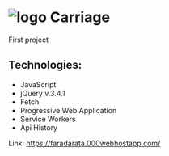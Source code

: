 <?xml version="1.0" encoding="UTF-8"?>
<h1><img src="https://faradarata.000webhostapp.com/img/icons/favicon.png" alt="logo"> Carriage</h1>
<p>First project</p>

<h2>Technologies:</h2>
<ul>
  <li>JavaScript</li>
  <li>jQuery v.3.4.1</li>
  <li>Fetch</li>
  <li>Progressive Web Application</li>
  <li>Service Workers</li>
  <li>Api History</li>
</ul>

Link: https://faradarata.000webhostapp.com/
